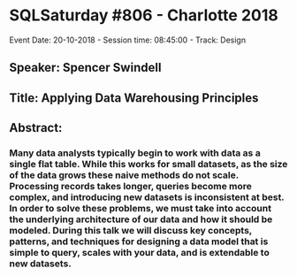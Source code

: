 # SQLSaturday #806 - Charlotte 2018
Event Date: 20-10-2018 - Session time: 08:45:00 - Track: Design
## Speaker: Spencer Swindell
## Title: Applying Data Warehousing Principles
## Abstract:
### Many data analysts typically begin to work with data as a single flat table. While this works for small datasets, as the size of the data grows these naive methods do not scale. Processing records takes longer, queries become more complex, and introducing new datasets is inconsistent at best. In order to solve these problems, we must take into account the underlying architecture of our data and how it should be modeled. During this talk we will discuss key concepts, patterns, and techniques for designing a data model that is simple to query, scales with your data, and is extendable to new datasets.
